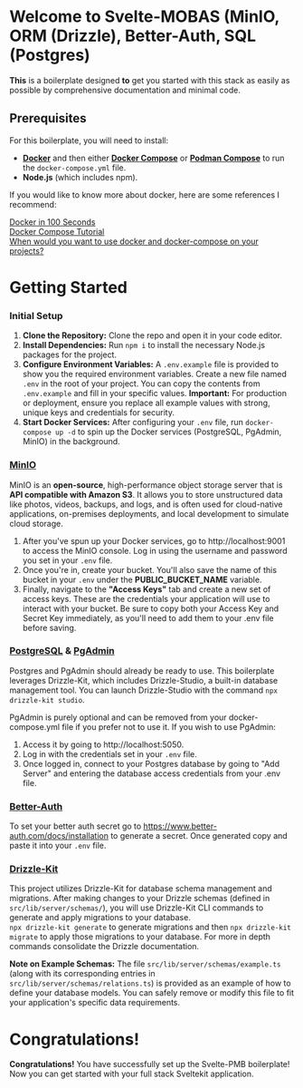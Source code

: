 # Welcome to Svelte-MOBAS (MinIO, ORM (Drizzle), Better-Auth, SQL (Postgres)
**This** is a boilerplate designed **to** get you started with this stack as easily as possible by comprehensive documentation and minimal code.

## Prerequisites
For this boilerplate, you will need to install:
* [**Docker**](https://www.docker.com/get-started/) and then either [**Docker Compose**](https://docs.docker.com/compose/install/) or [**Podman Compose**](https://github.com/containers/podman-compose) to run the `docker-compose.yml` file.
* **Node.js** (which includes npm).

If you would like to know more about docker, here are some references I recommend:

[Docker in 100 Seconds](https://www.youtube.com/watch?v=Gjnup-PuquQ)<br/>
[Docker Compose Tutorial](https://www.youtube.com/watch?v=HG6yIjZapSA)<br/>
[When would you want to use docker and docker-compose on your projects?](https://www.youtube.com/watch?v=m3To85qMOuA)

# Getting Started

### Initial Setup
1.  **Clone the Repository:** Clone the repo and open it in your code editor.
2.  **Install Dependencies:** Run `npm i` to install the necessary Node.js packages for the project.
3.  **Configure Environment Variables:** A `.env.example` file is provided to show you the required environment variables. Create a new file named `.env` in the root of your project. You can copy the contents from `.env.example` and fill in your specific values. **Important:** For production or deployment, ensure you replace all example values with strong, unique keys and credentials for security.
4.  **Start Docker Services:** After configuring your `.env` file, run `docker-compose up -d` to spin up the Docker services (PostgreSQL, PgAdmin, MinIO) in the background.

### [MinIO](https://min.io/docs/minio/linux/developers/minio-drivers.html?ref=docs)
MinIO is an **open-source**, high-performance object storage server that is **API compatible with Amazon S3**. It allows you to store unstructured data like photos, videos, backups, and logs, and is often used for cloud-native applications, on-premises deployments, and local development to simulate cloud storage.

1. After you've spun up your Docker services, go to http://localhost:9001 to access the MinIO console. Log in using the username and password you set in your `.env` file.
2. Once you're in, create your bucket. You'll also save the name of this bucket in your `.env` under the **PUBLIC_BUCKET_NAME** variable.
3. Finally, navigate to the **"Access Keys"** tab and create a new set of access keys. These are the credentials your application will use to interact with your bucket. Be sure to copy both your Access Key and Secret Key immediately, as you'll need to add them to your .env file before saving.

### [PostgreSQL](https://www.postgresql.org/docs/) & [PgAdmin](https://www.pgadmin.org/docs/)
Postgres and PgAdmin should already be ready to use. This boilerplate leverages Drizzle-Kit, which includes Drizzle-Studio, a built-in database management tool. You can launch Drizzle-Studio with the command `npx drizzle-kit studio`.

PgAdmin is purely optional and can be removed from your docker-compose.yml file if you prefer not to use it. If you wish to use PgAdmin:
1. Access it by going to http://localhost:5050.
2. Log in with the credentials set in your `.env` file.
3. Once logged in, connect to your Postgres database by going to "Add Server" and entering the database access credentials from your .env file.



### [Better-Auth](https://www.better-auth.com/docs/introduction)
To set your better auth secret go to https://www.better-auth.com/docs/installation to generate a secret. Once generated copy and paste it into your `.env` file.

### [Drizzle-Kit](https://orm.drizzle.team/docs/overview)
This project utilizes Drizzle-Kit for database schema management and migrations. After making changes to your Drizzle schemas (defined in `src/lib/server/schemas/`), you will use Drizzle-Kit CLI commands to generate and apply migrations to your database.<br />
`npx drizzle-kit generate` to generate migrations and then `npx drizzle-kit migrate` to apply those migrations to your database. For more in depth commands consolidate the Drizzle documentation.

**Note on Example Schemas:**
The file `src/lib/server/schemas/example.ts` (along with its corresponding entries in `src/lib/server/schemas/relations.ts`) is provided as an example of how to define your database models. You can safely remove or modify this file to fit your application's specific data requirements.


# Congratulations!
**Congratulations!** You have successfully set up the Svelte-PMB boilerplate! Now you can get started with your full stack Sveltekit application.
